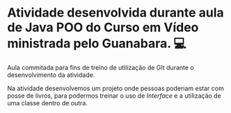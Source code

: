 # Atividade desenvolvida durante aula de Java POO do Curso em Vídeo ministrada pelo Guanabara. :computer:  #  



Aula commitada para fins de treino de utilização de GIt durante o desenvolvimento da atividade.  

Na atividade desenvolvemos um projeto onde pessoas poderiam estar com posse de livros, para podermos treinar o uso de *Interface* e a utilização de uma classe dentro de outra.

